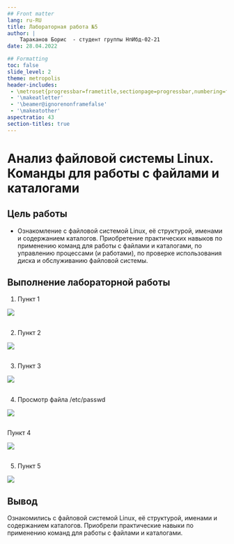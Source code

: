 ```yaml
---
## Front matter
lang: ru-RU
title: Лабораторная работа №5
author: |
    Тараканов Борис  - студент группы НпИбд-02-21
date: 28.04.2022

## Formatting
toc: false
slide_level: 2
theme: metropolis
header-includes: 
 - \metroset{progressbar=frametitle,sectionpage=progressbar,numbering=fraction}
 - '\makeatletter'
 - '\beamer@ignorenonframefalse'
 - '\makeatother'
aspectratio: 43
section-titles: true
---
```


# Анализ файловой системы Linux. Команды для работы с файлами и каталогами

## Цель работы

- Ознакомление с файловой системой Linux, её структурой, именами и содержанием каталогов. Приобретение практических навыков по применению команд для работы
с файлами и каталогами, по управлению процессами (и работами), по проверке использования диска и обслуживанию файловой системы.

## Выполнение лабораторной работы

1. Пункт 1

![](../report/images/1.png)

## 

2. Пункт 2

![](../report/images/2.png)

## 

3. Пункт 3

![](../report/images/3.png)

## 

4. Просмотр файла /etc/passwd

![](../report/images/4_catEtcPassw.png)

## 

Пункт 4

![](../report/images/4.png)

## 

5. Пункт 5

![](../report/images/5.png)

## Вывод

Ознакомились с файловой системой Linux, её структурой, именами и содержанием каталогов. Приобрели практические навыки по применению команд для работы с файлами и каталогами.
